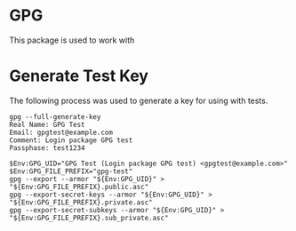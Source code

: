 # GPG

This package is used to work with

# Generate Test Key

The following process was used to generate a key for using with tests.

```text
gpg --full-generate-key
Real Name: GPG Test
Email: gpgtest@example.com
Comment: Login package GPG test
Passphase: test1234

$Env:GPG_UID="GPG Test (Login package GPG test) <gpgtest@example.com>"
$Env:GPG_FILE_PREFIX="gpg-test"
gpg --export --armor "${Env:GPG_UID}" > "${Env:GPG_FILE_PREFIX}.public.asc"
gpg --export-secret-keys --armor "${Env:GPG_UID}" > "${Env:GPG_FILE_PREFIX}.private.asc"
gpg --export-secret-subkeys --armor "${Env:GPG_UID}" > "${Env:GPG_FILE_PREFIX}.sub_private.asc"
```